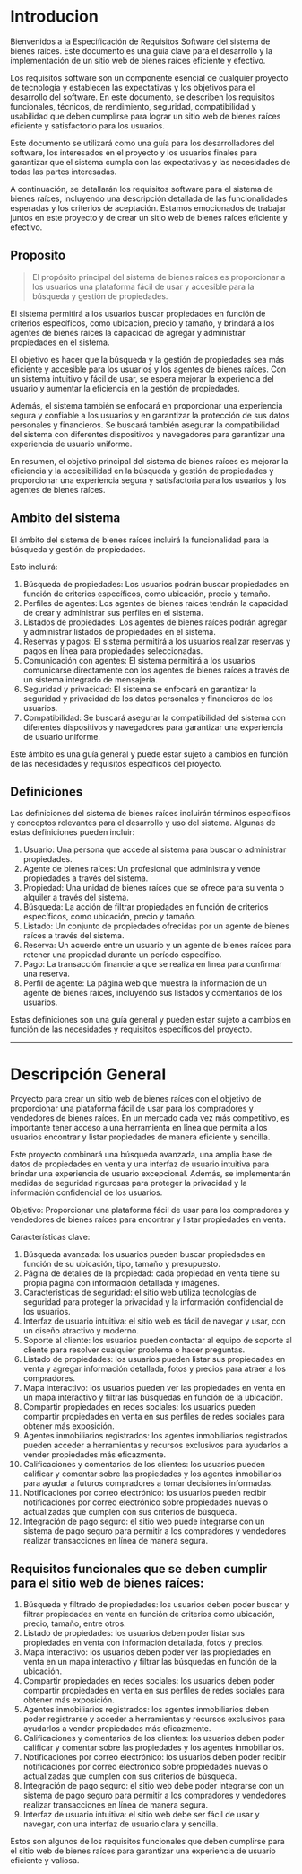# Introducion

Bienvenidos a la Especificación de Requisitos Software del sistema de bienes raíces. Este documento es una guía clave para el desarrollo y la implementación de un sitio web de bienes raíces eficiente y efectivo.

Los requisitos software son un componente esencial de cualquier proyecto de tecnología y establecen las expectativas y los objetivos para el desarrollo del software. En este documento, se describen los requisitos funcionales, técnicos, de rendimiento, seguridad, compatibilidad y usabilidad que deben cumplirse para lograr un sitio web de bienes raíces eficiente y satisfactorio para los usuarios.

Este documento se utilizará como una guía para los desarrolladores del software, los interesados en el proyecto y los usuarios finales para garantizar que el sistema cumpla con las expectativas y las necesidades de todas las partes interesadas.

A continuación, se detallarán los requisitos software para el sistema de bienes raíces, incluyendo una descripción detallada de las funcionalidades esperadas y los criterios de aceptación. Estamos emocionados de trabajar juntos en este proyecto y de crear un sitio web de bienes raíces eficiente y efectivo.

## Proposito

> El propósito principal del sistema de bienes raíces es proporcionar a los usuarios una plataforma fácil de usar y accesible para la búsqueda y gestión de propiedades.
> 

El sistema permitirá a los usuarios buscar propiedades en función de criterios específicos, como ubicación, precio y tamaño, y brindará a los agentes de bienes raíces la capacidad de agregar y administrar propiedades en el sistema.

El objetivo es hacer que la búsqueda y la gestión de propiedades sea más eficiente y accesible para los usuarios y los agentes de bienes raíces. Con un sistema intuitivo y fácil de usar, se espera mejorar la experiencia del usuario y aumentar la eficiencia en la gestión de propiedades.

Además, el sistema también se enfocará en proporcionar una experiencia segura y confiable a los usuarios y en garantizar la protección de sus datos personales y financieros. Se buscará también asegurar la compatibilidad del sistema con diferentes dispositivos y navegadores para garantizar una experiencia de usuario uniforme.

En resumen, el objetivo principal del sistema de bienes raíces es mejorar la eficiencia y la accesibilidad en la búsqueda y gestión de propiedades y proporcionar una experiencia segura y satisfactoria para los usuarios y los agentes de bienes raíces.

## Ambito del sistema

El ámbito del sistema de bienes raíces incluirá la funcionalidad para la búsqueda y gestión de propiedades. 

Esto incluirá:

1. Búsqueda de propiedades: Los usuarios podrán buscar propiedades en función de criterios específicos, como ubicación, precio y tamaño.
2. Perfiles de agentes: Los agentes de bienes raíces tendrán la capacidad de crear y administrar sus perfiles en el sistema.
3. Listados de propiedades: Los agentes de bienes raíces podrán agregar y administrar listados de propiedades en el sistema.
4. Reservas y pagos: El sistema permitirá a los usuarios realizar reservas y pagos en línea para propiedades seleccionadas.
5. Comunicación con agentes: El sistema permitirá a los usuarios comunicarse directamente con los agentes de bienes raíces a través de un sistema integrado de mensajería.
6. Seguridad y privacidad: El sistema se enfocará en garantizar la seguridad y privacidad de los datos personales y financieros de los usuarios.
7. Compatibilidad: Se buscará asegurar la compatibilidad del sistema con diferentes dispositivos y navegadores para garantizar una experiencia de usuario uniforme.

Este ámbito es una guía general y puede estar sujeto a cambios en función de las necesidades y requisitos específicos del proyecto.

## Definiciones

Las definiciones del sistema de bienes raíces incluirán términos específicos y conceptos relevantes para el desarrollo y uso del sistema. Algunas de estas definiciones pueden incluir:

1. Usuario: Una persona que accede al sistema para buscar o administrar propiedades.
2. Agente de bienes raíces: Un profesional que administra y vende propiedades a través del sistema.
3. Propiedad: Una unidad de bienes raíces que se ofrece para su venta o alquiler a través del sistema.
4. Búsqueda: La acción de filtrar propiedades en función de criterios específicos, como ubicación, precio y tamaño.
5. Listado: Un conjunto de propiedades ofrecidas por un agente de bienes raíces a través del sistema.
6. Reserva: Un acuerdo entre un usuario y un agente de bienes raíces para retener una propiedad durante un período específico.
7. Pago: La transacción financiera que se realiza en línea para confirmar una reserva.
8. Perfil de agente: La página web que muestra la información de un agente de bienes raíces, incluyendo sus listados y comentarios de los usuarios.

Estas definiciones son una guía general y pueden estar sujeto a cambios en función de las necesidades y requisitos específicos del proyecto.

---

# **Descripción General**

Proyecto para crear un sitio web de bienes raíces con el objetivo de proporcionar una plataforma fácil de usar para los compradores y vendedores de bienes raíces. En un mercado cada vez más competitivo, es importante tener acceso a una herramienta en línea que permita a los usuarios encontrar y listar propiedades de manera eficiente y sencilla.

Este proyecto combinará una búsqueda avanzada, una amplia base de datos de propiedades en venta y una interfaz de usuario intuitiva para brindar una experiencia de usuario excepcional. Además, se implementarán medidas de seguridad rigurosas para proteger la privacidad y la información confidencial de los usuarios.

Objetivo: Proporcionar una plataforma fácil de usar para los compradores y vendedores de bienes raíces para encontrar y listar propiedades en venta.

Características clave:

1. Búsqueda avanzada: los usuarios pueden buscar propiedades en función de su ubicación, tipo, tamaño y presupuesto.
2. Página de detalles de la propiedad: cada propiedad en venta tiene su propia página con información detallada y imágenes.
3. Características de seguridad: el sitio web utiliza tecnologías de seguridad para proteger la privacidad y la información confidencial de los usuarios.
4. Interfaz de usuario intuitiva: el sitio web es fácil de navegar y usar, con un diseño atractivo y moderno.
5. Soporte al cliente: los usuarios pueden contactar al equipo de soporte al cliente para resolver cualquier problema o hacer preguntas.
6. Listado de propiedades: los usuarios pueden listar sus propiedades en venta y agregar información detallada, fotos y precios para atraer a los compradores.
7. Mapa interactivo: los usuarios pueden ver las propiedades en venta en un mapa interactivo y filtrar las búsquedas en función de la ubicación.
8. Compartir propiedades en redes sociales: los usuarios pueden compartir propiedades en venta en sus perfiles de redes sociales para obtener más exposición.
9. Agentes inmobiliarios registrados: los agentes inmobiliarios registrados pueden acceder a herramientas y recursos exclusivos para ayudarlos a vender propiedades más eficazmente.
10. Calificaciones y comentarios de los clientes: los usuarios pueden calificar y comentar sobre las propiedades y los agentes inmobiliarios para ayudar a futuros compradores a tomar decisiones informadas.
11. Notificaciones por correo electrónico: los usuarios pueden recibir notificaciones por correo electrónico sobre propiedades nuevas o actualizadas que cumplen con sus criterios de búsqueda.
12. Integración de pago seguro: el sitio web puede integrarse con un sistema de pago seguro para permitir a los compradores y vendedores realizar transacciones en línea de manera segura.

## Requisitos funcionales que se deben cumplir para el sitio web de bienes raíces:

1. Búsqueda y filtrado de propiedades: los usuarios deben poder buscar y filtrar propiedades en venta en función de criterios como ubicación, precio, tamaño, entre otros.
2. Listado de propiedades: los usuarios deben poder listar sus propiedades en venta con información detallada, fotos y precios.
3. Mapa interactivo: los usuarios deben poder ver las propiedades en venta en un mapa interactivo y filtrar las búsquedas en función de la ubicación.
4. Compartir propiedades en redes sociales: los usuarios deben poder compartir propiedades en venta en sus perfiles de redes sociales para obtener más exposición.
5. Agentes inmobiliarios registrados: los agentes inmobiliarios deben poder registrarse y acceder a herramientas y recursos exclusivos para ayudarlos a vender propiedades más eficazmente.
6. Calificaciones y comentarios de los clientes: los usuarios deben poder calificar y comentar sobre las propiedades y los agentes inmobiliarios.
7. Notificaciones por correo electrónico: los usuarios deben poder recibir notificaciones por correo electrónico sobre propiedades nuevas o actualizadas que cumplen con sus criterios de búsqueda.
8. Integración de pago seguro: el sitio web debe poder integrarse con un sistema de pago seguro para permitir a los compradores y vendedores realizar transacciones en línea de manera segura.
9. Interfaz de usuario intuitiva: el sitio web debe ser fácil de usar y navegar, con una interfaz de usuario clara y sencilla.

Estos son algunos de los requisitos funcionales que deben cumplirse para el sitio web de bienes raíces para garantizar una experiencia de usuario eficiente y valiosa.
